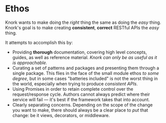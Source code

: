 # Ethos

Knork wants to make doing the _right_ thing the same as doing the _easy_ thing.
Knork's goal is to make creating **consistent**, **correct** RESTful APIs the
_easy_ thing.

It attempts to accomplish this by:

* Providing **thorough** documentation, covering high level concepts, guides, as
  well as reference material. _Knork can only be as useful as it is approachable._
* Curating a set of patterns and packages and presenting them through a single
  package. This flies in the face of the small module ethos _to some degree_, but
  in some cases "batteries included" is not the worst thing in the world, especially
  when trying to produce _consistent APIs_.
* Using Promises in order to retain complete control over the request/response
  cycle. Authors cannot always predict where their service will fail — it's best
  if the framework takes that into account.
* Clearly separating concerns. Depending on the scope of the change you want to
  make, there should always be a clear place to _put_ that change: be it views,
  decorators, or middleware.
